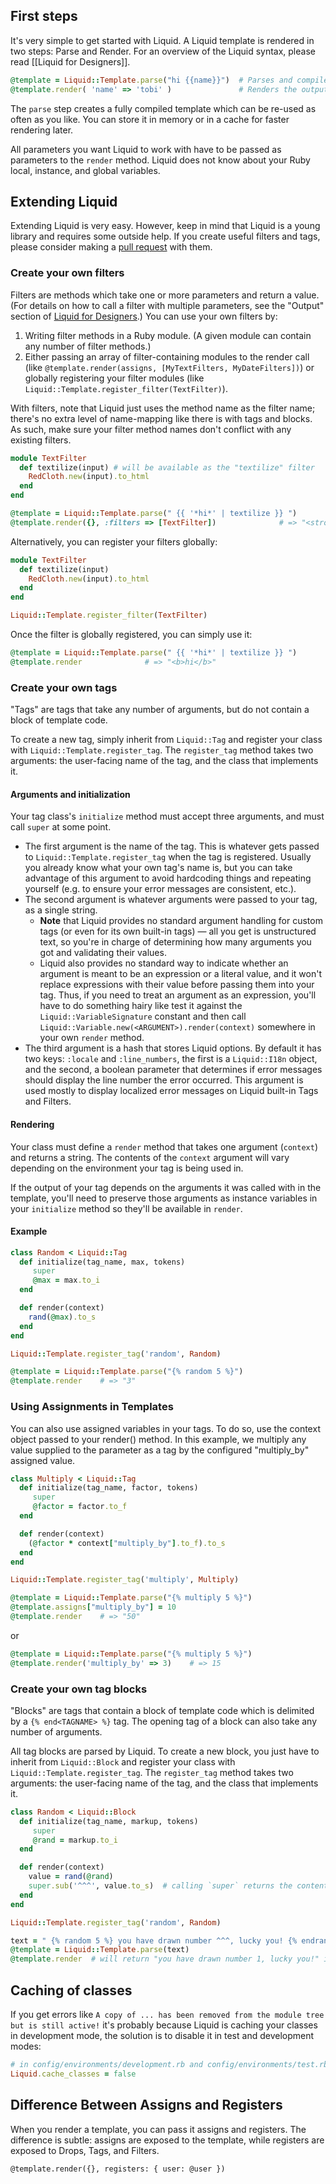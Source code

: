 ## First steps

It's very simple to get started with Liquid.  A Liquid template is rendered in
two steps: Parse and Render.  For an overview of the Liquid syntax, please read
[[Liquid for Designers]].

```ruby
@template = Liquid::Template.parse("hi {{name}}")  # Parses and compiles the template
@template.render( 'name' => 'tobi' )               # Renders the output => "hi tobi"
```

The `parse` step creates a fully compiled template which can be re-used as often
as you like.  You can store it in memory or in a cache for faster rendering
later.

All parameters you want Liquid to work with have to be passed as parameters to
the `render` method.  Liquid does not know about your Ruby local, instance, and
global variables.

## Extending Liquid

Extending Liquid is very easy.  However, keep in mind that Liquid is a young
library and requires some outside help.  If you create useful filters and tags,
please consider making a [pull request](https://github.com/Shopify/liquid/pulls)
with them.

### Create your own filters

Filters are methods which take one or more
parameters and return a value. (For details on how to call a filter with multiple parameters, see the "Output" section of [Liquid for Designers](./Liquid-for-Designers).) You can use your own filters by:

1. Writing filter methods in a Ruby module. (A given module can contain any number of filter methods.)
2. Either passing an array of filter-containing modules to the render call (like `@template.render(assigns,
[MyTextFilters, MyDateFilters])`) or globally registering your filter modules (like `Liquid::Template.register_filter(TextFilter)`). 

With filters, note that Liquid just uses the method name as the filter name; there's no extra level of name-mapping like there is with tags and blocks. As such, make sure your filter method names don't conflict with any existing filters. 

```ruby
module TextFilter
  def textilize(input) # will be available as the "textilize" filter
    RedCloth.new(input).to_html
  end
end
```

```ruby
@template = Liquid::Template.parse(" {{ '*hi*' | textilize }} ")
@template.render({}, :filters => [TextFilter])              # => "<strong>hi</strong>"
```

Alternatively, you can register your filters globally:

```ruby
module TextFilter
  def textilize(input)
    RedCloth.new(input).to_html
  end
end

Liquid::Template.register_filter(TextFilter)
```

Once the filter is globally registered, you can simply use it:

```ruby
@template = Liquid::Template.parse(" {{ '*hi*' | textilize }} ")
@template.render              # => "<b>hi</b>"
```

### Create your own tags

"Tags" are tags that take any number of arguments, but do not contain a block of template code. 

To create a new tag, simply inherit from `Liquid::Tag` and register your class
with `Liquid::Template.register_tag`. The `register_tag` method takes two arguments: the user-facing name of the tag, and the class that implements it.

#### Arguments and initialization

Your tag class's `initialize` method must accept three arguments, and must call `super` at some point. 

* The first argument is the name of the tag. This is whatever gets passed to `Liquid::Template.register_tag` when the tag is registered. Usually you already know what your own tag's name is, but you can take advantage of this argument to avoid hardcoding things and repeating yourself (e.g. to ensure your error messages are consistent, etc.). 
* The second argument is whatever arguments were passed to your tag, as a single string. 
    * **Note** that Liquid provides no standard argument handling for custom tags (or even for its own built-in tags) — all you get is unstructured text, so you're in charge of determining how many arguments you got and validating their values. 
    * Liquid also provides no standard way to indicate whether an argument is meant to be an expression or a literal value, and it won't replace expressions with their value before passing them into your tag. Thus, if you need to treat an argument as an expression, you'll have to do something hairy like test it against the `Liquid::VariableSignature` constant and then call `Liquid::Variable.new(<ARGUMENT>).render(context)` somewhere in your own `render` method. 
* The third argument is a hash that stores Liquid options. By default it has two keys: `:locale` and `:line_numbers`, the first is a `Liquid::I18n` object, and the second, a boolean parameter that determines if error messages should display the line number the error occurred. This argument is used mostly to display localized error messages on Liquid built-in Tags and Filters.

#### Rendering

Your class must define a `render` method that takes one argument (`context`) and returns a string. The contents of the `context` argument will vary depending on the environment your tag is being used in.

If the output of your tag depends on the arguments it was called with in the template, you'll need to preserve those arguments as instance variables in your `initialize` method so they'll be available in `render`.

#### Example

```ruby
class Random < Liquid::Tag
  def initialize(tag_name, max, tokens)
     super
     @max = max.to_i
  end

  def render(context)
    rand(@max).to_s
  end
end

Liquid::Template.register_tag('random', Random)
```

```ruby
@template = Liquid::Template.parse("{% random 5 %}")
@template.render    # => "3"
```

### Using Assignments in Templates

You can also use assigned variables in your tags. To do so, use the context object passed to your render() method. In this example, we multiply any value supplied to the parameter as a tag by the configured "multiply_by" assigned value.

```ruby
class Multiply < Liquid::Tag
  def initialize(tag_name, factor, tokens)
     super
     @factor = factor.to_f
  end

  def render(context)
    (@factor * context["multiply_by"].to_f).to_s
  end
end

Liquid::Template.register_tag('multiply', Multiply)
```

```ruby
@template = Liquid::Template.parse("{% multiply 5 %}")
@template.assigns["multiply_by"] = 10
@template.render    # => "50"
```
or
```ruby
@template = Liquid::Template.parse("{% multiply 5 %}")
@template.render('multiply_by' => 3)    # => 15
```


### Create your own tag blocks

"Blocks" are tags that contain a block of template code which is delimited by a `{% end<TAGNAME> %}` tag. The opening tag of a block can also take any number of arguments.

All tag blocks are parsed by Liquid.  To create a new block, you just have to
inherit from `Liquid::Block` and register your class with `Liquid::Template.register_tag`. The `register_tag` method takes two arguments: the user-facing name of the tag, and the class that implements it.

```ruby
class Random < Liquid::Block
  def initialize(tag_name, markup, tokens)
     super
     @rand = markup.to_i
  end

  def render(context)
    value = rand(@rand)
    super.sub('^^^', value.to_s)  # calling `super` returns the content of the block
  end
end

Liquid::Template.register_tag('random', Random)
```

```ruby
text = " {% random 5 %} you have drawn number ^^^, lucky you! {% endrandom %} "
@template = Liquid::Template.parse(text)
@template.render  # will return "you have drawn number 1, lucky you!" in 20% of cases
```

## Caching of classes

If you get errors like `A copy of ... has been removed from the module tree but is still active!` it's probably because Liquid is caching your classes in development mode, the solution is to disable it in test and development modes:

```ruby
# in config/environments/development.rb and config/environments/test.rb
Liquid.cache_classes = false
```

## Difference Between Assigns and Registers
When you render a template, you can pass it assigns and registers.  The difference is subtle: assigns are exposed to the template, while registers are exposed to Drops, Tags, and Filters.
```
@template.render({}, registers: { user: @user })
```